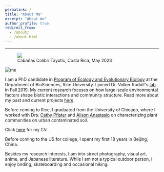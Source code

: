 ```yaml
---
permalink: /
title: "About Me"
excerpt: "About me"
author_profile: true
redirect_from: 
  - /about/
  - /about.html
---
```


***

<figure>
  <img src="../images/me.jpg">
  <figcaption>Cabañas Colibrí Tayutic, Costa Rica, May 2023</figcaption>
</figure>

![me](../images/me.jpg)

I am a PhD candidate in [Program of Ecology and Evolutionary Biology](https://biosciences.rice.edu/ecology-and-evolutionary-biology-graduate-program) at the Department of BioSciences, Rice University. I joined Dr. Volker Rudolf's [lab](http://volkerrudolf.weebly.com) in Fall 2019. My current research focuses on how large-scale environmental factors shape biotic interactions and community structure. Read more about my past and current projects [here](/research/).

Before coming to Rice, I graduated from the University of Chicago, where I worked with Drs. [Cathy Pfister](https://pfisterlab.uchicago.edu/) and [Alison Anastasio](https://environmentalstudies.uchicago.edu/people/alison-anastasio) on characterizing plant communities on urban contaminated soil.  

Click [here](files/CV_HengxingZou.pdf) for my CV.

Before coming to the US for college, I spent my first 18 years in Beijing, China.

Besides my research interests, I am into street photography, visual art, anime, and Japanese literature. While I am not a typical outdoor person, I enjoy birding, skateboarding and occasional hiking. 
